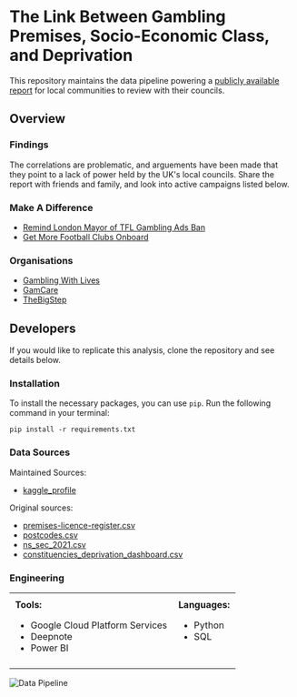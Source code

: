 # The Link Between Gambling Premises, Socio-Economic Class, and Deprivation
This repository maintains the data pipeline powering a [publicly available report](https://deepnote.com/app/presentationlayer/The-Link-Between-UK-Gambling-Premises-Socio-Economic-Class-and-Deprivation-f2e49622-d91e-49db-ba92-75390c6cf90f?utm_source=app-settings&utm_medium=product-shared-content&utm_campaign=data-app&utm_content=f2e49622-d91e-49db-ba92-75390c6cf90f) for local communities to review with their councils.

## Overview 

### Findings
The correlations are problematic, and arguements have been made that they point to a lack of power held by the UK's local councils. Share the report with friends and family, and look into active campaigns listed below.

### Make A Difference
* [Remind London Mayor of TFL Gambling Ads Ban](https://you.38degrees.org.uk/petitions/stop-bombarding-us-with-gambling-ads-on-public-transport)
* [Get More Football Clubs Onboard](https://www.change.org/p/end-gambling-advertising-and-sponsorship-in-football)

### Organisations
* [Gambling With Lives](https://www.gamblingwithlives.org/)
* [GamCare](https://www.gamcare.org.uk/)
* [TheBigStep](https://www.the-bigstep.com/)

## Developers
If you would like to replicate this analysis, clone the repository and see details below.

### Installation
To install the necessary packages, you can use `pip`. Run the following command in your terminal:

```pip install -r requirements.txt```

### Data Sources

Maintained Sources:
* [kaggle_profile](https://www.kaggle.com/nathanhg/datasets) 

Original sources:
  * [premises-licence-register.csv](https://www.gamblingcommission.gov.uk/public-register/premises/download)
  * [postcodes.csv](https://www.doogal.co.uk/ElectoralConstituencies)
  * [ns_sec_2021.csv](https://commonslibrary.parliament.uk/constituency-data-educational-qualifications-2021-census/)
  * [constituencies_deprivation_dashboard.csv](https://commonslibrary.parliament.uk/constituency-data-indices-of-deprivation/)

### Engineering

<table style="border-collapse: collapse; width: 100%;">
  <tr>
    <td style="padding: 10px; vertical-align: top;">
      <strong>Tools:</strong>
      <ul>
        <li>Google Cloud Platform Services</li>
        <li>Deepnote</li>
        <li>Power BI</li>
      </ul>
    </td>
    <td style="padding: 10px; vertical-align: top;">
      <strong>Languages:</strong>
      <ul>
        <li>Python</li>
        <li>SQL</li>
      </ul>
    </td>
  </tr>
</table>

![Data Pipeline](https://github.com/NathanHGayle/gambling_premises_uk/blob/master/diagrams/pipeline_diagram.png)